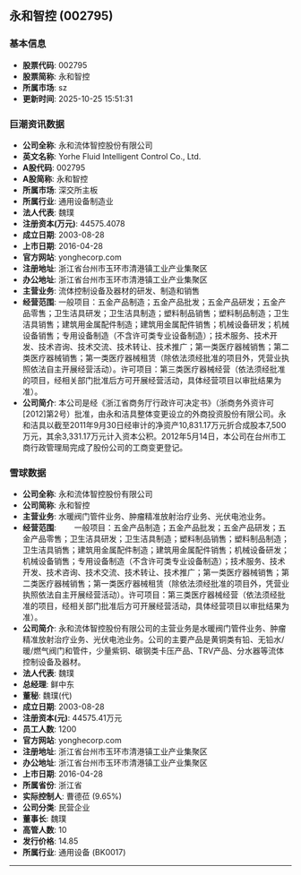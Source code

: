 ## 永和智控 (002795)

### 基本信息

- **股票代码**: 002795
- **股票简称**: 永和智控
- **所属市场**: sz
- **更新时间**: 2025-10-25 15:51:31

### 巨潮资讯数据

- **公司全称**: 永和流体智控股份有限公司
- **英文名称**: Yorhe Fluid Intelligent Control Co., Ltd.
- **A股代码**: 002795
- **A股简称**: 永和智控
- **所属市场**: 深交所主板
- **所属行业**: 通用设备制造业
- **法人代表**: 魏璞
- **注册资本(万元)**: 44575.4078
- **成立日期**: 2003-08-28
- **上市日期**: 2016-04-28
- **官方网站**: yonghecorp.com
- **注册地址**: 浙江省台州市玉环市清港镇工业产业集聚区
- **办公地址**: 浙江省台州市玉环市清港镇工业产业集聚区
- **主营业务**: 流体控制设备及器材的研发、制造和销售
- **经营范围**: 一般项目：五金产品制造；五金产品批发；五金产品研发；五金产品零售；卫生洁具研发；卫生洁具制造；塑料制品销售；塑料制品制造；卫生洁具销售；建筑用金属配件制造；建筑用金属配件销售；机械设备研发；机械设备销售；专用设备制造（不含许可类专业设备制造）；技术服务、技术开发、技术咨询、技术交流、技术转让、技术推广；第一类医疗器械销售；第二类医疗器械销售；第一类医疗器械租赁（除依法须经批准的项目外，凭营业执照依法自主开展经营活动）。许可项目：第三类医疗器械经营（依法须经批准的项目，经相关部门批准后方可开展经营活动，具体经营项目以审批结果为准）。
- **公司简介**: 本公司是经《浙江省商务厅行政许可决定书》（浙商务外资许可[2012]第2号）批准，由永和洁具整体变更设立的外商投资股份有限公司。永和洁具以截至2011年9月30日经审计的净资产10,831.17万元折合成股本7,500万元，其余3,331.17万元计入资本公积。2012年5月14日，本公司在台州市工商行政管理局完成了股份公司的工商变更登记。

### 雪球数据

- **公司全称**: 永和流体智控股份有限公司
- **公司简称**: 永和智控
- **主营业务**: 水暖阀门管件业务、肿瘤精准放射治疗业务、光伏电池业务。
- **经营范围**: 　　一般项目：五金产品制造；五金产品批发；五金产品研发；五金产品零售；卫生洁具研发；卫生洁具制造；塑料制品销售；塑料制品制造；卫生洁具销售；建筑用金属配件制造；建筑用金属配件销售；机械设备研发；机械设备销售；专用设备制造（不含许可类专业设备制造）；技术服务、技术开发、技术咨询、技术交流、技术转让、技术推广；第一类医疗器械销售；第二类医疗器械销售；第一类医疗器械租赁（除依法须经批准的项目外，凭营业执照依法自主开展经营活动）。许可项目：第三类医疗器械经营（依法须经批准的项目，经相关部门批准后方可开展经营活动，具体经营项目以审批结果为准）。
- **公司简介**: 永和流体智控股份有限公司的主营业务是水暖阀门管件业务、肿瘤精准放射治疗业务、光伏电池业务。公司的主要产品是黄铜类有铅、无铅水/暖/燃气阀门和管件，少量紫铜、碳钢类卡压产品、TRV产品、分水器等流体控制设备及器材。
- **法人代表**: 魏璞
- **总经理**: 鲜中东
- **董秘**: 魏璞(代)
- **成立日期**: 2003-08-28
- **注册资本(元)**: 44575.41万元
- **员工人数**: 1200
- **官方网站**: yonghecorp.com
- **注册地址**: 浙江省台州市玉环市清港镇工业产业集聚区
- **办公地址**: 浙江省台州市玉环市清港镇工业产业集聚区
- **上市日期**: 2016-04-28
- **所属省份**: 浙江省
- **实际控制人**: 曹德莅 (9.65%)
- **公司分类**: 民营企业
- **董事长**: 魏璞
- **高管人数**: 10
- **发行价格**: 14.85
- **所属行业**: 通用设备 (BK0017)

---